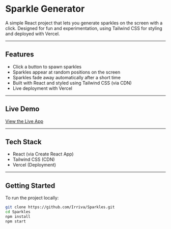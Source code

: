 # Sparkle Generator

A simple React project that lets you generate sparkles on the screen with a click. Designed for fun and experimentation, using Tailwind CSS for styling and deployed with Vercel.

---

## Features

- Click a button to spawn sparkles
- Sparkles appear at random positions on the screen
- Sparkles fade away automatically after a short time
- Built with React and styled using Tailwind CSS (via CDN)
- Live deployment with Vercel

---

## Live Demo

[View the Live App](sparkles-c6x2.vercel.app
)  

---

## Tech Stack

- React (via Create React App)
- Tailwind CSS (CDN)
- Vercel (Deployment)

---

## Getting Started

To run the project locally:

```bash
git clone https://github.com/Irriva/Sparkles.git
cd Sparkles
npm install
npm start
